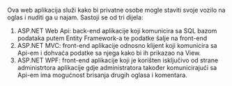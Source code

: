 Ova web aplikacija služi kako bi privatne osobe mogle staviti svoje vozilo na oglas i nuditi ga u najam.
Sastoji se od tri dijela:
1. ASP.NET Web Api: back-end aplikacije koji komunicira sa SQL bazom podataka putem Entity Framework-a te podatke šalje na front-end
2. ASP.NET MVC: front-end aplikacije odnosno klijent koji komunicira sa Api-em i dohvaća podatke sa njega kako bi ih prikazao na View.
3. ASP.NET WPF: front-end aplikacije koji je korišten isključivo od strane administrtora aplikacije gdje administratora također komunicirajući sa Api-em ima mogućnost brisanja drugih oglasa i komentara.
